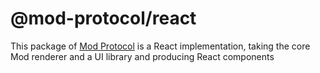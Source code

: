 # @mod-protocol/react

This package of [Mod Protocol](https://github.com/mod-protocol/mod) is a React implementation, taking the core Mod renderer and a UI library and producing React components
